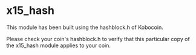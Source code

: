 # x15_hash

This module has been built using the hashblock.h of Kobocoin. 

Please check your coin's hashblock.h to verify that this particular copy of the x15_hash module applies to your coin.

